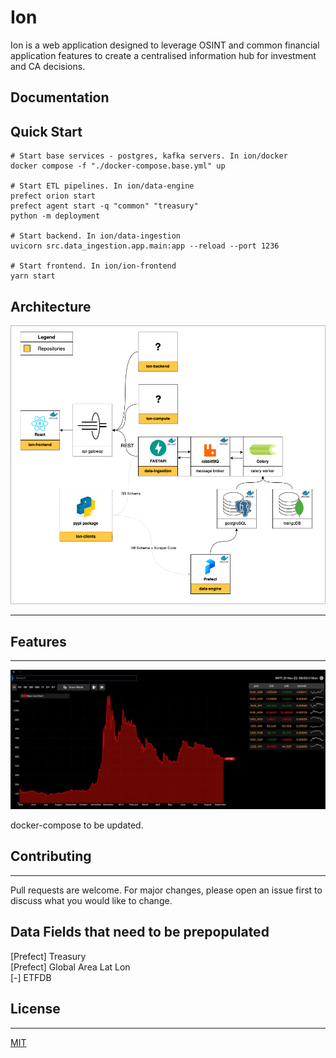 # Ion

Ion is a web application designed to leverage OSINT and common financial application features to create a centralised information hub for investment and CA decisions.

## Documentation

## Quick Start

```
# Start base services - postgres, kafka servers. In ion/docker
docker compose -f "./docker-compose.base.yml" up

# Start ETL pipelines. In ion/data-engine
prefect orion start
prefect agent start -q "common" "treasury"
python -m deployment

# Start backend. In ion/data-ingestion
uvicorn src.data_ingestion.app.main:app --reload --port 1236

# Start frontend. In ion/ion-frontend
yarn start
```

## Architecture

![](./assets/architecture.drawio.png)

---

## Features

---

![Alt Text](./assets/demo.gif)

docker-compose to be updated.

## Contributing

---

Pull requests are welcome. For major changes, please open an issue first to discuss what you would like to change.

## Data Fields that need to be prepopulated 

\[Prefect\] Treasury\
\[Prefect\] Global Area Lat Lon\
\[-\] ETFDB 

## License

---

[MIT](https://choosealicense.com/licenses/mit/)

